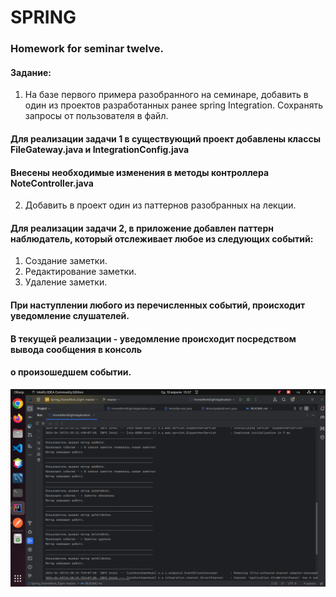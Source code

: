 # SPRING
### Homework for seminar twelve.

#### Задание:
1. На базе первого примера разобранного на семинаре, добавить в один из проектов разработанных ранее spring Integration. Сохранять запросы от пользователя в файл.

#### Для реализации задачи 1 в существующий проект добавлены классы FileGateway.java и IntegrationConfig.java
#### Внесены необходимые изменения в методы контроллера NoteController.java



2. Добавить в проект один из паттернов разобранных на лекции.
#### Для реализации задачи 2, в приложение добавлен паттерн наблюдатель, который отслеживает любое из следующих событий:
  1. Создание заметки.
  2. Редактирование заметки.
  3. Удаление заметки.

#### При наступлении любого из перечисленных событий, происходит уведомление слушателей. 
#### В текущей реализации - уведомление происходит посредством вывода сообщения в консоль 
#### о произошедшем событии.

![programm](src/main/resources/spring_hw12.png)
